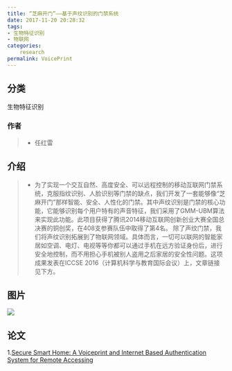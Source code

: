 ```yaml
---
title: “芝麻开门”——基于声纹识别的门禁系统
date: 2017-11-20 20:28:32
tags:    
- 生物特征识别
- 物联网
categories: 
    research
permalink: VoicePrint
---
```


## 分类

生物特征识别

### 作者

>* 任红雷

## 介绍

>* 为了实现一个交互自然、高度安全、可以远程控制的移动互联网门禁系统，克服指纹识别、人脸识别等门禁的缺点，我们开发了一套能够像“芝麻开门”那样智能、安全、人性化的门禁。其中声纹识别是门禁的核心功能，它能够识别每个用户特有的声音特征，我们采用了GMM-UBM算法来实现此功能。此项目获得了腾讯2014移动互联网创新创业大赛全国总决赛的铜创奖，在408支参赛队伍中取得了第4名。
除了声纹门禁，我们将声纹识别拓展到了物联网领域。具体而言，一切可以联网的智能家居如空调、电灯、电视等等你都可以通过手机在远方验证身份后，进行安全地控制，而不用担心手机被别人盗用之后家居的安全性问题。这项成果发表在ICCSE 2016（计算机科学与教育国际会议）上，文章链接见下方。

## 图片

![](http://oyq2ejkim.bkt.clouddn.com/17-11-20/57954504.jpg)

## 论文

1.[Secure Smart Home: A Voiceprint and Internet Based Authentication System for Remote Accessing](http://oyq2ejkim.bkt.clouddn.com/ssh.pdf)
